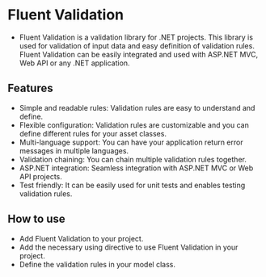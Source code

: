 # Fluent Validation
* Fluent Validation is a validation library for .NET projects. This library is used for validation of input data and easy definition of validation rules. Fluent Validation can be easily integrated and used with ASP.NET MVC, Web API or any .NET application.

## Features
* Simple and readable rules: Validation rules are easy to understand and define.
* Flexible configuration: Validation rules are customizable and you can define different rules for your asset classes.
* Multi-language support: You can have your application return error messages in multiple languages.
* Validation chaining: You can chain multiple validation rules together.
* ASP.NET integration: Seamless integration with ASP.NET MVC or Web API projects.
* Test friendly: It can be easily used for unit tests and enables testing validation rules.

## How to use
* Add Fluent Validation to your project.
* Add the necessary using directive to use Fluent Validation in your project.
* Define the validation rules in your model class.

